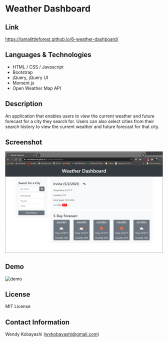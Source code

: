 # Weather Dashboard

## Link
https://iamalittleforest.github.io/6-weather-dashboard/

## Languages & Technologies 
* HTML / CSS / Javascript
* Bootstrap
* jQuery, jQuery UI
* Moment.js 
* Open Weather Map API

## Description
An application that enables users to view the current weather and future forecast for a city they search for. Users can also select cities from their search history to view the current weather and future forecast for that city.

## Screenshot
<img src="assets/images/README-screenshot.png" alt="screenshot">

## Demo
<img src="assets/images/README-demo.gif" alt="demo">

## License
MIT License

## Contact Information
Wendy Kobayashi (<wykobayashi@gmail.com>)